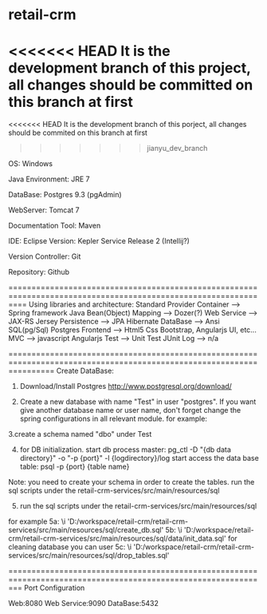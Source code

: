# retail-crm
<<<<<<< HEAD
It is the development branch of this project, all changes should be committed on this branch at first
=======
<<<<<<< HEAD
It is the development branch of this porject, all changes should be commited on this branch at first
>>>>>>> jianyu_dev_branch


OS: Windows

Java Environment: JRE 7

DataBase: Postgres 9.3 (pgAdmin)

WebServer: Tomcat 7

Documentation Tool: Maven

IDE: Eclipse Version: Kepler Service Release 2 (Intellij?)

Version Controller: Git

Repository: Github

================================================================================================================
Using libraries and architecture:
Standard Provider
Container --> Spring framework
Java Bean(Object) Mapping --> Dozer(?)
Web Service --> JAX-RS Jersey
Persistence --> JPA Hibernate
DataBase --> Ansi SQL(pg/Sql) Postgres
Frontend --> Html5 Css Bootstrap, Angularjs UI, etc...
MVC --> javascript Angularjs
Test --> Unit Test JUnit
Log --> n/a

======================================================================================================================
Create DataBase:
1. Download/Install Postgres http://www.postgresql.org/download/

2. Create a new database with name "Test" in user "postgres". If you want give another database name or user name, don't forget change the spring configurations in all relevant module.
for example:
<bean id="dataSource" class="org.springframework.jdbc.datasource.DriverManagerDataSource">
<property name="driverClassName" value="org.postgresql.Driver"/>
<property name="url" value="jdbc:postgresql://localhost:5432/Test"/> <!--Here,you should give another specified database name-->
<property name="username" value="postgres"/> <!--Here,you should give another specified user name-->
<property name="password" value="bjy1986717"/> <!--Here,you should give another specified password-->
</bean>

3.create a schema named "dbo" under Test 

4. for DB initialization.
start db process master:
pg_ctl -D "{db data directory}" -o "-p {port}" -l {logdirectory}/log start
access the data base table:
psql -p {port} {table name}

Note: you need to create your schema in order to create the tables.
run the sql scripts under the retail-crm-services/src/main/resources/sql
 
5. run the sql scripts under the retail-crm-services/src/main/resources/sql

for example
5a: \i 'D:/workspace/retail-crm/retail-crm-services/src/main/resources/sql/create_db.sql'
5b: \i 'D:/workspace/retail-crm/retail-crm-services/src/main/resources/sql/data/init_data.sql'
for cleaning database you can user
5c: \i 'D:/workspace/retail-crm/retail-crm-services/src/main/resources/sql/drop_tables.sql'
 
===============================================================================================================
Port Configuration

Web:8080
Web Service:9090
DataBase:5432